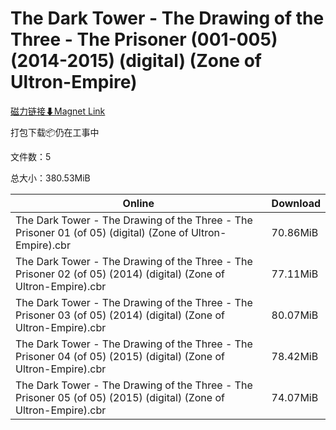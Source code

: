 # The Dark Tower - The Drawing of the Three - The Prisoner (001-005) (2014-2015) (digital) (Zone of Ultron-Empire)

[磁力链接⬇Magnet Link](magnet:?xt=urn:btih:d9e710a027a14025eeba6925caaea084de23daa3&dn=The%20Dark%20Tower%20-%20The%20Drawing%20of%20the%20Three%20-%20The%20Prisoner%20%28001-005%29%20%282014-2015%29%20%28digital%29%20%28Zone%20of%20Ultron-Empire%29)

打包下载📦仍在工事中

文件数：5

总大小：380.53MiB

Online | Download
--- | ---
The Dark Tower - The Drawing of the Three - The Prisoner 01 (of 05) (digital) (Zone of Ultron-Empire).cbr | 70.86MiB
The Dark Tower - The Drawing of the Three - The Prisoner 02 (of 05) (2014) (digital) (Zone of Ultron-Empire).cbr | 77.11MiB
The Dark Tower - The Drawing of the Three - The Prisoner 03 (of 05) (2014) (digital) (Zone of Ultron-Empire).cbr | 80.07MiB
The Dark Tower - The Drawing of the Three - The Prisoner 04 (of 05) (2015) (digital) (Zone of Ultron-Empire).cbr | 78.42MiB
The Dark Tower - The Drawing of the Three - The Prisoner 05 (of 05) (2015) (digital) (Zone of Ultron-Empire).cbr | 74.07MiB